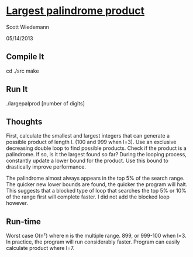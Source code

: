 [Largest palindrome product](http://projecteuler.net/problem=4)
====================
Scott Wiedemann

05/14/2013

Compile It
----------
cd ./src
make


Run It
------
./largepalprod [number of digits]


Thoughts
--------
First, calculate the smallest and largest integers that can generate a possible product of length l.  (100 and 999 when l=3).  Use an exclusive decreasing double loop to find possible products.  Check if the product is a palindrome.  If so, is it the largest found so far?  During the looping process, constantly update a lower bound for the product.  Use this bound to drastically improve performance.

The palindrome almost always appears in the top 5% of the search range.  The quicker new lower bounds are found, the quicker the program will halt.  This suggests that a blocked type of loop that searches the top 5% or 10% of the range first will complete faster.  I did not add the blocked loop however.


Run-time
--------
Worst case O(n²) where n is the multiple range. 899, or 999-100 when l=3.  In practice, the program will run considerably faster.  Program can easily calculate product where l=7.
